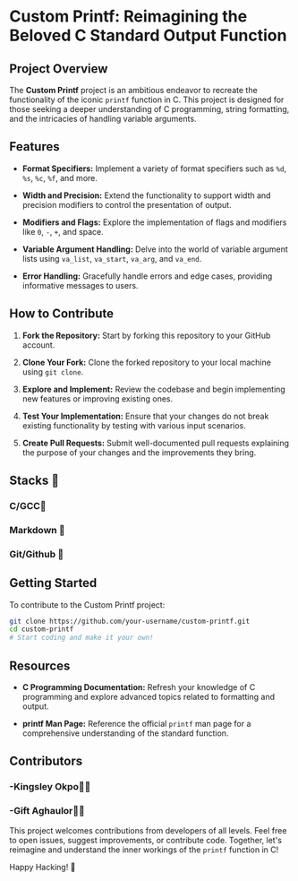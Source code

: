 # Custom Printf: Reimagining the Beloved C Standard Output Function

## Project Overview

The **Custom Printf** project is an ambitious endeavor to recreate the functionality of the iconic `printf` function in C. This project is designed for those seeking a deeper understanding of C programming, string formatting, and the intricacies of handling variable arguments.

## Features

- **Format Specifiers:** Implement a variety of format specifiers such as `%d`, `%s`, `%c`, `%f`, and more.
  
- **Width and Precision:** Extend the functionality to support width and precision modifiers to control the presentation of output.

- **Modifiers and Flags:** Explore the implementation of flags and modifiers like `0`, `-`, `+`, and space.

- **Variable Argument Handling:** Delve into the world of variable argument lists using `va_list`, `va_start`, `va_arg`, and `va_end`.

- **Error Handling:** Gracefully handle errors and edge cases, providing informative messages to users.

## How to Contribute

1. **Fork the Repository:** Start by forking this repository to your GitHub account.

2. **Clone Your Fork:** Clone the forked repository to your local machine using `git clone`.

3. **Explore and Implement:** Review the codebase and begin implementing new features or improving existing ones.

4. **Test Your Implementation:** Ensure that your changes do not break existing functionality by testing with various input scenarios.

5. **Create Pull Requests:** Submit well-documented pull requests explaining the purpose of your changes and the improvements they bring.

## Stacks 
### C/GCC
### Markdown 	
### Git/Github  

## Getting Started

To contribute to the Custom Printf project:

```bash
git clone https://github.com/your-username/custom-printf.git
cd custom-printf
# Start coding and make it your own!
```

## Resources

- **C Programming Documentation:** Refresh your knowledge of C programming and explore advanced topics related to formatting and output.

- **printf Man Page:** Reference the official `printf` man page for a comprehensive understanding of the standard function.

## Contributors
### -Kingsley Okpo👨🏿
### -Gift Aghaulor👩🏿

This project welcomes contributions from developers of all levels. Feel free to open issues, suggest improvements, or contribute code. Together, let's reimagine and understand the inner workings of the `printf` function in C!

Happy Hacking! 🚀
